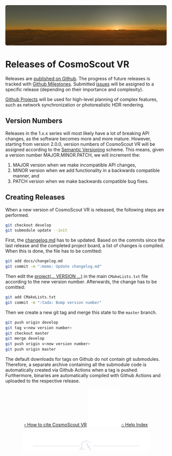 <p align="center"> 
  <img src ="img/banner-sunset.jpg" />
</p>

# Releases of CosmoScout VR

Releases are [published on Github](https://github.com/cosmoscout/cosmoscout-vr/releases).
The progress of future releases is tracked with [Github Milestones](https://github.com/cosmoscout/cosmoscout-vr/milestones).
Submitted [issues](https://github.com/cosmoscout/cosmoscout-vr/issues) will be assigned to a specific release (depending on their importance and complexity).

[Github Projects](https://github.com/cosmoscout/cosmoscout-vr/projects) will be used for high-level planning of complex features, such as network synchronization or photorealistic HDR rendering.

## Version Numbers

Releases in the 1.x.x series will most likely have a lot of breaking API changes, as the software becomes more and more mature.
However, starting from version 2.0.0, version numbers of CosmoScout VR will be assigned according to the [Semantic Versioning](https://semver.org/) scheme.
This means, given a version number MAJOR.MINOR.PATCH, we will increment the:

1. MAJOR version when we make incompatible API changes,
2. MINOR version when we add functionality in a backwards compatible manner, and
3. PATCH version when we make backwards compatible bug fixes.

## Creating Releases

When a new version of CosmoScout VR is released, the following steps are performed.

```bash
git checkout develop
git submodule update --init
```

First, the [changelog.md](https://github.com/cosmoscout/cosmoscout-vr/blob/develop/docs/changelog.md) has to be updated.
Based on the commits since the last release and the completed project board, a list of changes is compiled.
When this is done, the file has to be comitted:

```bash
git add docs/changelog.md
git commit -m ":memo: Update changelog.md"
```

Then edit the [project(... VERSION ...)](https://github.com/cosmoscout/cosmoscout-vr/blob/develop/CMakeLists.txt#L8) in the main `CMakeLists.txt` file according to the new version number.
Afterwards, the change has to be comitted:

```bash
git add CMakeLists.txt
git commit -m ":tada: Bump version number"
```

Then we create a new git tag and merge this state to the `master` branch.

```bash
git push origin develop
git tag v<new version number>
git checkout master
git merge develop
git push origin v<new version number>
git push origin master
```

The default downloads for tags on Github do not contain git submodules.
Therefore, a separate archive containing all the submodule code is automatically created via Github Actions when a tag is pushed.
Furthermore, binaries are automatically compiled with Github Actions and uploaded to the respective release.

<p align="center">
  <a href="citation.md">&lsaquo; How to cite CosmoScout VR</a>
  <img src ="img/nav-vspace.svg"/>
  <a href="README.md">&#8962; Help Index</a>
</p>

<p align="center"><img src ="img/hr.svg"/></p>
